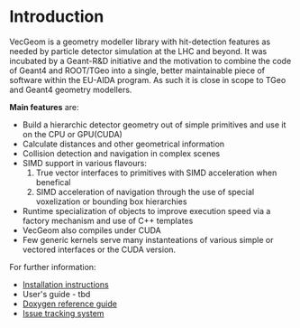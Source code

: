 # Introduction

VecGeom is a geometry modeller library with hit-detection features as needed by particle detector simulation at the LHC and beyond.
It was incubated by a Geant-R&D initiative and the motivation to combine the code of Geant4 and ROOT/TGeo into a single,
better maintainable piece of software within the EU-AIDA program. As such it is close in scope to TGeo and Geant4 geometry modellers.

**Main features** are:
   * Build a hierarchic detector geometry out of simple primitives and use it on the CPU or GPU(CUDA)
   * Calculate distances and other geometrical information
   * Collision detection and navigation in complex scenes 
   * SIMD support in various flavours:
       1. True vector interfaces to primitives with SIMD acceleration when benefical
       2. SIMD acceleration of navigation through the use of special voxelization or bounding box hierarchies
   * Runtime specialization of objects to improve execution speed via a factory mechanism and use of C++ templates     
   * VecGeom also compiles under CUDA
   * Few generic kernels serve many instanteations of various simple or vectored interfaces or the CUDA version.

For further information:

   * [Installation instructions](INSTALL.md)
   * User's guide - tbd
   * [Doxygen reference guide](https://lcgapp-services.cern.ch/spi-jenkins/job/VecGeom-Doxygen/doxygen/)
   * [Issue tracking system](http://sft.its.cern.ch/jira/projects/VECGEOM)
